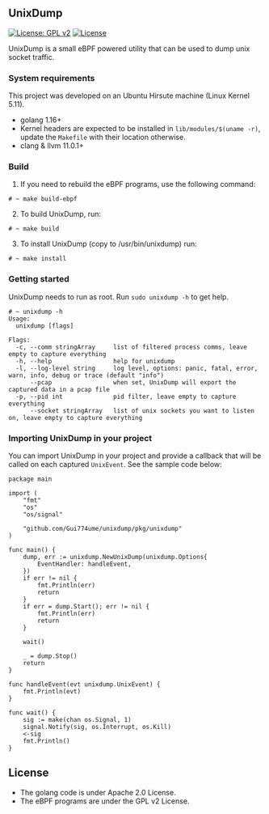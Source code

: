 ## UnixDump

[![License: GPL v2](https://img.shields.io/badge/License-GPL%20v2-blue.svg)](https://www.gnu.org/licenses/old-licenses/gpl-2.0.en.html)
[![License](https://img.shields.io/badge/License-Apache%202.0-blue.svg)](https://opensource.org/licenses/Apache-2.0)

UnixDump is a small eBPF powered utility that can be used to dump unix socket traffic.

### System requirements

This project was developed on an Ubuntu Hirsute machine (Linux Kernel 5.11).

- golang 1.16+
- Kernel headers are expected to be installed in `lib/modules/$(uname -r)`, update the `Makefile` with their location otherwise.
- clang & llvm 11.0.1+

### Build

1) If you need to rebuild the eBPF programs, use the following command:

```shell script
# ~ make build-ebpf
```

2) To build UnixDump, run:

```shell script
# ~ make build
```

3) To install UnixDump (copy to /usr/bin/unixdump) run:
```shell script
# ~ make install
```

### Getting started

UnixDump needs to run as root. Run `sudo unixdump -h` to get help.

```shell script
# ~ unixdump -h
Usage:
  unixdump [flags]

Flags:
  -c, --comm stringArray     list of filtered process comms, leave empty to capture everything
  -h, --help                 help for unixdump
  -l, --log-level string     log level, options: panic, fatal, error, warn, info, debug or trace (default "info")
      --pcap                 when set, UnixDump will export the captured data in a pcap file
  -p, --pid int              pid filter, leave empty to capture everything
      --socket stringArray   list of unix sockets you want to listen on, leave empty to capture everything
```

### Importing UnixDump in your project

You can import UnixDump in your project and provide a callback that will be called on each captured `UnixEvent`. See the sample code below:

```golang
package main

import (
	"fmt"
	"os"
	"os/signal"

	"github.com/Gui774ume/unixdump/pkg/unixdump"
)

func main() {
	dump, err := unixdump.NewUnixDump(unixdump.Options{
		EventHandler: handleEvent,
	})
	if err != nil {
		fmt.Println(err)
		return
	}
	if err = dump.Start(); err != nil {
		fmt.Println(err)
		return
	}

	wait()

	_ = dump.Stop()
	return
}

func handleEvent(evt unixdump.UnixEvent) {
	fmt.Println(evt)
}

func wait() {
	sig := make(chan os.Signal, 1)
	signal.Notify(sig, os.Interrupt, os.Kill)
	<-sig
	fmt.Println()
}
```

## License

- The golang code is under Apache 2.0 License.
- The eBPF programs are under the GPL v2 License.